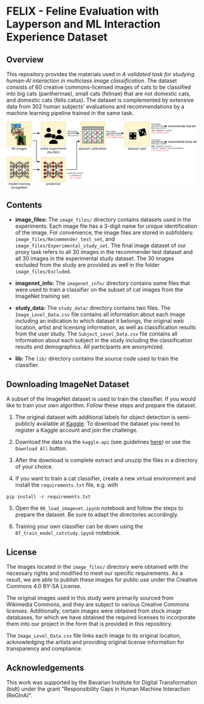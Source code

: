 # FELIX - Feline Evaluation with Layperson and ML Interaction Experience Dataset

## Overview

This repository provides the materials used in *A validated task for studying human-AI interaction in multiclass image classification*. The dataset consists of 60 creative commons-licensed images of cats to be classified into big cats (pantherinae), small cats (felinae) that are not domestic cats, and domestic cats (felis catus). The dataset is complemented by extensive data from 302 human subjects' evaluations and recommendations by a machine learning pipeline trained in the same task. 

<img src="paper_figures/Figure.png" width="800px" align="center"/>


## Contents

- **image_files:** The `image_files/` directory contains datasets used in the experiments. Each image file has a 3-digit name for unique identification of the image. For convenience, the image files are stored in subfolders: `image_files/Recommender_test_set`, and `image_files/Experimental_study_set`. The final image dataset of our proxy task refers to all 30 images in the recommender test dataset and all 30 images in the experimental study dataset. The 30 images excluded from the study are provided as well in the folder `image_files/Excluded`. 

- **imagenet_info:** The `imagenet_info/` directory contains some files that were used to train a classifier on the subset of cat images from the ImageNet training set.  

- **study_data:** The `study_data/` directory contains two files. The ```Image_Level_Data.csv``` file contains all information about each image including an indication to which dataset it belongs, the original web location, artist and licensing information, as well as classification results from the user study. The ```Subject_Level_Data.csv``` file contains all information about each subject in the study including the classification results and demographics. All participants are anonymized. 

- **lib:** The `lib/` directory contains the source code used to train the classifier.

## Downloading ImageNet Dataset

A subset of the ImageNet dataset is used to train the classifier. If you would like to train your own algorithm. Follow these steps and prepare the dataset. 

1. The original dataset with additional labels for object detection is semi-publicly available at [Kaggle](https://www.kaggle.com/c/imagenet-object-localization-challenge/data). To download the dataset you need to register a Kaggle account and join the challenge.

2. Download the data via the `kaggle-api` (see guidelines [here](https://github.com/Kaggle/kaggle-api#api-credentials)) or use the `Download All` button.

3. After the download is complete extract and unuzip the files in a directory of your choice. 

4. If you want to train a cat classifier, create a new virtual environment and install the `requirements.txt` file, e.g. with 


```
pip install -r requirements.txt 
```

5. Open the `00_load_imagenet.ipynb` notebook and follow the steps to prepare the dataset. Be sure to adapt the directories accordingly.

6. Training your own classifier can be down using the `07_train_model_catstudy.ipynb` notebook.


## License

The images located in the ```image_files/``` directory were obtained with the necessary rights and modified to meet our specific requirements. As a result, we are able to publish these images for public use under the Creative Commons 4.0 BY-SA License.

The original images used in this study were primarily sourced from Wikimedia Commons, and they are subject to various Creative Commons licenses. Additionally, certain images were obtained from stock image databases, for which we have obtained the required licenses to incorporate them into our project in the form that is provided in this repository.

The ```Image_Level_Data.csv``` file links each image to its original location, acknowledging the artists and providing original license information for transparency and compliance.


## Acknowledgements

This work was supported by the Bavarian Institute for Digital Transformation (bidt) under the grant "Responsibility Gaps in Human Machine Interaction (ReGInA)".




